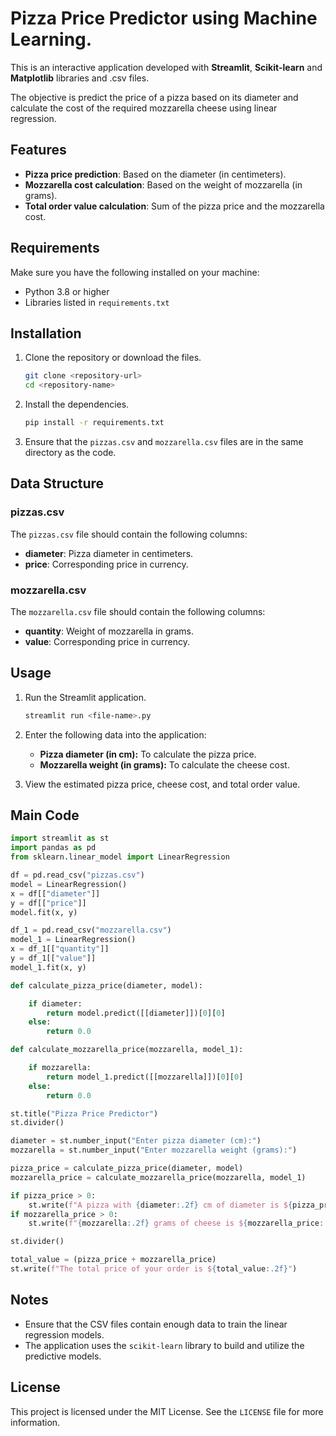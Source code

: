 # Pizza Price Predictor using Machine Learning. 

This is an interactive application developed with **Streamlit**, **Scikit-learn** and **Matplotlib** libraries and .csv files. 

The objective is predict the price of a pizza based on its diameter and calculate the cost of the required mozzarella cheese using linear regression.  

## Features

- **Pizza price prediction**: Based on the diameter (in centimeters).
- **Mozzarella cost calculation**: Based on the weight of mozzarella (in grams).
- **Total order value calculation**: Sum of the pizza price and the mozzarella cost.

## Requirements

Make sure you have the following installed on your machine:

- Python 3.8 or higher
- Libraries listed in `requirements.txt`

## Installation

1. Clone the repository or download the files.
   ```bash
   git clone <repository-url>
   cd <repository-name>
   ```

2. Install the dependencies.
   ```bash
   pip install -r requirements.txt
   ```

3. Ensure that the `pizzas.csv` and `mozzarella.csv` files are in the same directory as the code.

## Data Structure

### pizzas.csv
The `pizzas.csv` file should contain the following columns:
- **diameter**: Pizza diameter in centimeters.
- **price**: Corresponding price in currency.

### mozzarella.csv
The `mozzarella.csv` file should contain the following columns:
- **quantity**: Weight of mozzarella in grams.
- **value**: Corresponding price in currency.

## Usage

1. Run the Streamlit application.
   ```bash
   streamlit run <file-name>.py
   ```

2. Enter the following data into the application:
   - **Pizza diameter (in cm):** To calculate the pizza price.
   - **Mozzarella weight (in grams):** To calculate the cheese cost.

3. View the estimated pizza price, cheese cost, and total order value.

## Main Code

```python
import streamlit as st
import pandas as pd
from sklearn.linear_model import LinearRegression

df = pd.read_csv("pizzas.csv")
model = LinearRegression()
x = df[["diameter"]]
y = df[["price"]]
model.fit(x, y)

df_1 = pd.read_csv("mozzarella.csv")
model_1 = LinearRegression()
x = df_1[["quantity"]]
y = df_1[["value"]]
model_1.fit(x, y)

def calculate_pizza_price(diameter, model):

    if diameter:
        return model.predict([[diameter]])[0][0]
    else:
        return 0.0

def calculate_mozzarella_price(mozzarella, model_1):

    if mozzarella:
        return model_1.predict([[mozzarella]])[0][0]
    else:
        return 0.0

st.title("Pizza Price Predictor")
st.divider()

diameter = st.number_input("Enter pizza diameter (cm):")
mozzarella = st.number_input("Enter mozzarella weight (grams):")

pizza_price = calculate_pizza_price(diameter, model)
mozzarella_price = calculate_mozzarella_price(mozzarella, model_1)

if pizza_price > 0:
    st.write(f"A pizza with {diameter:.2f} cm of diameter is ${pizza_price:.2f}.")
if mozzarella_price > 0:
    st.write(f"{mozzarella:.2f} grams of cheese is ${mozzarella_price:.2f}.")

st.divider()

total_value = (pizza_price + mozzarella_price)
st.write(f"The total price of your order is ${total_value:.2f}")
```

## Notes

- Ensure that the CSV files contain enough data to train the linear regression models.
- The application uses the `scikit-learn` library to build and utilize the predictive models.

## License

This project is licensed under the MIT License. See the `LICENSE` file for more information.
